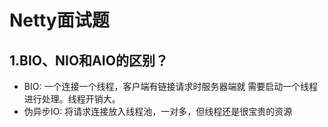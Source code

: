 # Netty面试题

## 1.BIO、NIO和AIO的区别？

- BIO: 一个连接一个线程，客户端有链接请求时服务器端就 需要启动一个线程进行处理。线程开销大。
- 伪异步IO: 将请求连接放入线程池，一对多，但线程还是很宝贵的资源
